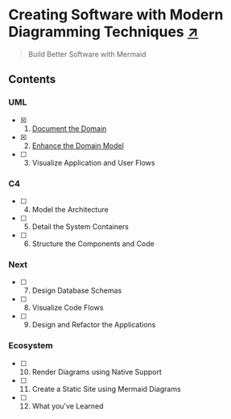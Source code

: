# Creating Software with Modern Diagramming Techniques [↗]

> Build Better Software with Mermaid

## Contents

### UML

- [x] 1.  [Document the Domain](./01-document-domain) 
- [x] 2.  [Enhance the Domain Model](./02-enhance-domain-model)
- [ ] 3.  Visualize Application and User Flows

### C4

- [ ] 4.  Model the Architecture
- [ ] 5.  Detail the System Containers
- [ ] 6.  Structure the Components and Code

### Next

- [ ] 7.  Design Database Schemas
- [ ] 8.  Visualize Code Flows
- [ ] 9.  Design and Refactor the Applications

### Ecosystem

- [ ] 10. Render Diagrams using Native Support
- [ ] 11. Create a Static Site using Mermaid Diagrams
- [ ] 12. What you've Learned

[↗]: https://pragprog.com/titles/apdiag/creating-software-with-modern-diagramming-techniques/
